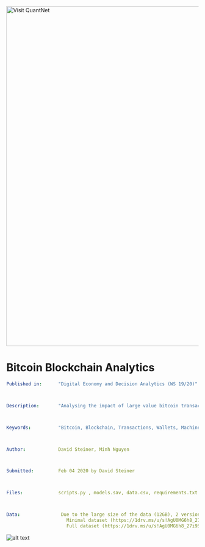 [<img src="https://github.com/QuantLet/Styleguide-and-FAQ/blob/master/pictures/banner.png" width="888" alt="Visit QuantNet">](http://quantlet.de/)

# Bitcoin Blockchain Analytics

```yaml
Published in:      "Digital Economy and Decision Analytics (WS 19/20)"



Description:       "Analysing the impact of large value bitcoin transactions to exchanges on the bitcoin price. Usage of onchain (transactions) and offchain (labeled addresses, BTC/USD Price) data. Address classification of unknown addresses with machine learning (LightGBM)"



Keywords:          "Bitcoin, Blockchain, Transactions, Wallets, Machine Learing, Multi Class Classification"



Author:            David Steiner, Minh Nguyen



Submitted:         Feb 04 2020 by David Steiner



Files:             scripts.py , models.sav, data.csv, requirements.txt



Data: 		        Due to the large size of the data (12GB), 2 versions are hosted on Onedrive. 
		              Minimal dataset (https://1drv.ms/u/s!AgU0MG6h8_27i95uCoCm9L9KV-swrw)
		              Full dataset (https://1drv.ms/u/s!AgU0MG6h8_27i95v3FLqzxWfLpWCOg)
```

![alt text](https://github.com/DavidDanielSteiner/DEDA_Class_2019WS/blob/master/DEDA_Class_2019WS_BTC_Blockchain_Analytics/1_sankey_filtered_transactions_category_without_self_transactions.png)
